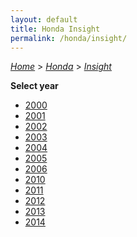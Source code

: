 ```yaml
---
layout: default
title: Honda Insight
permalink: /honda/insight/
---
```

[*Home*](/) > [*Honda*](/honda/) > [*Insight*](/honda/insight/)

**Select year**

- [2000](/honda/insight/2000/)
- [2001](/honda/insight/2001/)
- [2002](/honda/insight/2002/)
- [2003](/honda/insight/2003/)
- [2004](/honda/insight/2004/)
- [2005](/honda/insight/2005/)
- [2006](/honda/insight/2006/)
- [2010](/honda/insight/2010/)
- [2011](/honda/insight/2011/)
- [2012](/honda/insight/2012/)
- [2013](/honda/insight/2013/)
- [2014](/honda/insight/2014/)
